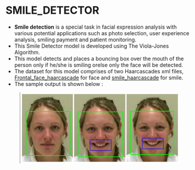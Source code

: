# SMILE_DETECTOR

- <b> Smile detection</b> is a special task in facial expression analysis with various potential applications such as photo selection, user experience analysis, smiling payment and patient monitoring.
- This Smile Detector model is developed using The Viola-Jones Algorithm.
- This model detects and places a bouncing box over the mouth of the person only if he/she is smiling orelse only the face will be detected.
- The dataset for this model comprises of two Haarcascades xml files, <a href="https://github.com/NAVANEETHELITE/SMILE_DETECTOR/blob/main/SMILE%20DETECTOR/DATA/haarcascade_frontalface_default.xml">Frontal_face_haarcascade</a> for face and <a href="https://github.com/NAVANEETHELITE/SMILE_DETECTOR/blob/main/SMILE%20DETECTOR/DATA/haarcascade_smile.xml">smile_haarcascade</a> for smile.
- The sample output is shown below : 
 <p align="center">
  <img src="https://github.com/NAVANEETHELITE/SMILE_DETECTOR/blob/main/SMILE%20DETECTOR/OUTPUT/IMG%201.png" width="85%" title="SMILE DETECTION" alt="SAMPLE OUTPUT">
</p>
